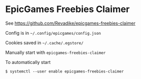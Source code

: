 # EpicGames Freebies Claimer

See https://github.com/Revadike/epicgames-freebies-claimer

Config is in `~/.config/epicgames/config.json`

Cookies saved in `~/.cache/.egstore/`

Manually start with `epicgames-freebies-claimer`

To automatically start
```
$ systemctl --user enable epicgames-freebies-claimer
```

